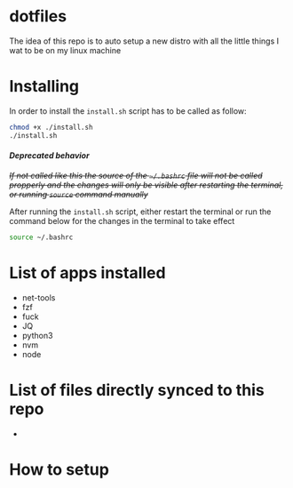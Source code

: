 # dotfiles

The idea of this repo is to auto setup a new distro with all the little things I wat to be on my linux machine

# Installing

In order to install the `install.sh` script has to be called as follow:

```bash 
chmod +x ./install.sh
./install.sh
```

#### *Deprecated behavior*
~~*If not called like this the source of the `~/.bashrc` file will not be called propperly and the changes will only be visible after restarting the terminal, or running `source` command manually*~~

After running the `install.sh` script, either restart the terminal or run the command below for the changes in the terminal to take effect

```bash
source ~/.bashrc
```

# List of apps installed 

- net-tools
- fzf
- fuck
- JQ
- python3
- nvm
- node

# List of files directly synced to this repo

- 

# How to setup
